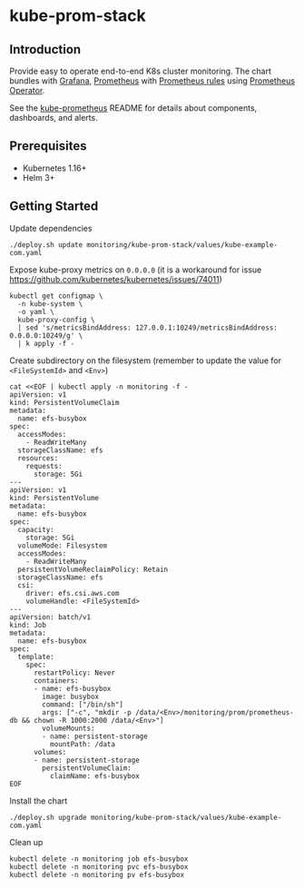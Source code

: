 # kube-prom-stack

## Introduction
Provide easy to operate end-to-end K8s cluster monitoring.
The chart bundles with [Grafana], [Prometheus] with [Prometheus rules] using [Prometheus Operator].

See the [kube-prometheus] README for details about components, dashboards, and alerts.

## Prerequisites
- Kubernetes 1.16+
- Helm 3+

## Getting Started
Update dependencies
```
./deploy.sh update monitoring/kube-prom-stack/values/kube-example-com.yaml
```

Expose kube-proxy metrics on `0.0.0.0` (it is a workaround for issue https://github.com/kubernetes/kubernetes/issues/74011)
```
kubectl get configmap \
  -n kube-system \
  -o yaml \
  kube-proxy-config \
  | sed 's/metricsBindAddress: 127.0.0.1:10249/metricsBindAddress: 0.0.0.0:10249/g' \
  | k apply -f -
```

Create subdirectory on the filesystem (remember to update the value for `<FileSystemId>` and `<Env>`)
```
cat <<EOF | kubectl apply -n monitoring -f -
apiVersion: v1
kind: PersistentVolumeClaim
metadata:
  name: efs-busybox
spec:
  accessModes:
    - ReadWriteMany
  storageClassName: efs
  resources:
    requests:
      storage: 5Gi
---
apiVersion: v1
kind: PersistentVolume
metadata:
  name: efs-busybox
spec:
  capacity:
    storage: 5Gi
  volumeMode: Filesystem
  accessModes:
    - ReadWriteMany
  persistentVolumeReclaimPolicy: Retain
  storageClassName: efs
  csi:
    driver: efs.csi.aws.com
    volumeHandle: <FileSystemId>
---
apiVersion: batch/v1
kind: Job
metadata:
  name: efs-busybox
spec:
  template:
    spec:
      restartPolicy: Never
      containers:
      - name: efs-busybox
        image: busybox
        command: ["/bin/sh"]
        args: ["-c", "mkdir -p /data/<Env>/monitoring/prom/prometheus-db && chown -R 1000:2000 /data/<Env>"]
        volumeMounts:
        - name: persistent-storage
          mountPath: /data
      volumes:
      - name: persistent-storage
        persistentVolumeClaim:
          claimName: efs-busybox
EOF
```

Install the chart
```
./deploy.sh upgrade monitoring/kube-prom-stack/values/kube-example-com.yaml
```

Clean up
```
kubectl delete -n monitoring job efs-busybox
kubectl delete -n monitoring pvc efs-busybox
kubectl delete -n monitoring pv efs-busybox
```

<!-- MARKDOWN LINKS & IMAGES -->
[Grafana]: https://grafana.com/
[Prometheus]: https://prometheus.io/
[Prometheus rules]: https://prometheus.io/docs/prometheus/latest/configuration/recording_rules/
[Prometheus Operator]: https://github.com/prometheus-operator/prometheus-operator
[kube-prometheus]: https://github.com/prometheus-operator/kube-prometheus
